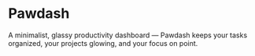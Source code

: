 # Pawdash
A minimalist, glassy productivity dashboard — Pawdash keeps your tasks organized, your projects glowing, and your focus on point.
